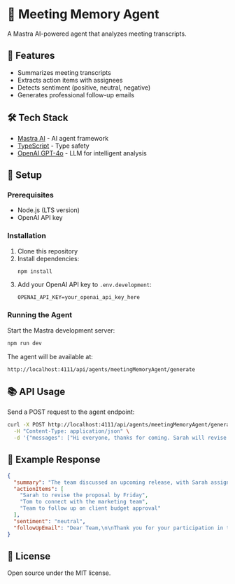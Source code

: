 # 🤖 Meeting Memory Agent

A Mastra AI-powered agent that analyzes meeting transcripts.

## 🚀 Features
- Summarizes meeting transcripts
- Extracts action items with assignees
- Detects sentiment (positive, neutral, negative)
- Generates professional follow-up emails

## 🛠️ Tech Stack
- [Mastra AI](https://mastra.ai/) - AI agent framework
- [TypeScript](https://www.typescriptlang.org/) - Type safety
- [OpenAI GPT-4o](https://openai.com/gpt-4) - LLM for intelligent analysis

## 🔧 Setup

### Prerequisites
- Node.js (LTS version)
- OpenAI API key

### Installation
1. Clone this repository
2. Install dependencies:
   ```bash
   npm install
   ```
3. Add your OpenAI API key to `.env.development`:
   ```
   OPENAI_API_KEY=your_openai_api_key_here
   ```

### Running the Agent
Start the Mastra development server:
```bash
npm run dev
```

The agent will be available at:
```
http://localhost:4111/api/agents/meetingMemoryAgent/generate
```

## 📚 API Usage

Send a POST request to the agent endpoint:

```bash
curl -X POST http://localhost:4111/api/agents/meetingMemoryAgent/generate \
  -H "Content-Type: application/json" \
  -d '{"messages": ["Hi everyone, thanks for coming. Sarah will revise the proposal by Friday. Tom, please connect with our marketing team. We're targeting a release next Thursday. Client still hasn't approved the budget."]}'
```

## 🧪 Example Response

```json
{
  "summary": "The team discussed an upcoming release, with Sarah assigned to revise the proposal by Friday and Tom tasked with connecting with the marketing team. The target release date is next Thursday, though the client has not yet approved the budget.",
  "actionItems": [
    "Sarah to revise the proposal by Friday",
    "Tom to connect with the marketing team",
    "Team to follow up on client budget approval"
  ],
  "sentiment": "neutral",
  "followUpEmail": "Dear Team,\n\nThank you for your participation in today's meeting. As discussed, we are targeting a release next Thursday and have outlined the following action items:\n\n- Sarah will revise the proposal by Friday\n- Tom will connect with our marketing team\n- We need to follow up on client budget approval\n\nPlease complete your assigned tasks by the specified deadlines. I'll schedule a follow-up meeting early next week to review our progress.\n\nBest regards,\n[Your Name]"
}
```

## 📝 License
Open source under the MIT license. 